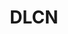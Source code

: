 ---
home: true
icon: house
title: DLCN
heroImage: ./logo.svg
bgImage: https://theme-hope-assets.vuejs.press/bg/6-light.svg
bgImageDark: https://theme-hope-assets.vuejs.press/bg/6-dark.svg
bgImageStyle:
  background-attachment: cover
heroText: 数智未来 DLCN
heroFullScreen: false
tagline: 高效工作 品质生活 终身学习
actions:
  - text: 数字素养网
    icon: lightbulb
    link: https://szsyw.cn/
    type: primary

  - text: 学习时间网
    link: https://learn.szsyw.cn/

  - text: 热点新闻
    link: https://news.szsyw.cn/

highlights:
  - description: 拥抱数字时代，让数字素养与技能成为自我价值实现与追求美好生活的阶梯。
    # image: /assets/image/markdown.svg
    # bgImageStyle:
    #   background-repeat: repeat
    #   background-size: initial
    features:
      - title: 数智搜索
        icon: https://search.diglit.cn/favicon-32x32.png
        details: 资源快搜、电子书、图片、字体、资讯等内容检索
        link: https://search.szsyw.cn/
        
      - title: Windows常用软件
        icon: https://search.diglit.cn/favicon-32x32.png
        details: 文件搜索、看图截图、图片处理、音视频等常用win软件
        link: https://szsyw.cn/windows

      - title: 装机指南
        icon: https://search.diglit.cn/favicon-32x32.png
        details: 文件搜索、看图截图、图片处理、音视频等常用win软件
        link: https://szsyw.cn/pc

      - title: 公文写作
        icon: box-archive
        details: 公文写作素材、好词好句、写作方法、办文办会等
        link: https://learningtimes.cn/

      - title: PPT设计与资源
        icon: bell
        details: PPT工具、模版、字体、各类素材、配色、教程等
        link: https://szsyw.cn/ppt

      - title: 中小学教师教育资源
        icon: table-columns
        details: 教师、家长、学生均可使用，全学科教学资源
        link: https://szsyw.cn/jiaoshi

      - title: 软件搜索
        icon: code
        details: 多平台软件搜索工具，快速找到想要的软件
        link: https://search.diglit.cn/rjss/

      - title: AIGC人工智能
        icon: align-center
        details: 办公、写作、图像处理、绘画、编程、智能对话、提示词等AI工具
        link: https://szsyw.cn/ai

      - title: 图书馆资源
        icon: code
        details: 全国各地高校图书馆与社会公共图书馆资源
        link: https://szsyw.cn/libs

      - title: 博物馆
        icon: superscript
        details: 全国各地博物馆网址大全
        link: https://szsyw.cn/mus

      - title: 英语学习
        icon: quote-left
        details: 英语资讯、听力、词汇、口语、写作与翻译、语法等英语学习资源
        link: https://szsyw.cn/english

      - title: 古籍资源
        icon: highlighter
        details: 古籍检索、目录、影像、数字人文等古典资源学术研究导航
        link: https://szsyw.cn/wenxian

      - title: 大数据
        icon: eraser
        details: 农业、互联网、交通、短视频、旅游、气象等各类大数据
        link: https://szsyw.cn/data

      - title: 视频创作
        icon: square-check
        details: 视频创作工具、素材、脚本、文案、配音、字幕、教程等资源
        link: https://szsyw.cn/video

      - title: 政务网址导航
        icon: image
        details: 全国政务网址搜索导航 在线查询、网上政务、投诉举报一网通办
        link: https://szsyw.cn/gov

      - title: 新媒体运营
        icon: puzzle-piece
        details: 新媒体作图、编辑排版、数据分析、创意广告、文案、资讯......
        link: https://szsyw.cn

      - title: 更多
        icon: puzzle-piece
        details: 编辑中
        link: https://szsyw.cn

copyright: <a href="https://beian.miit.gov.cn/" target="_blank">鲁ICP备16010262号-13</a>
footer: <a href="https://diglit.cn" target="_blank">数智未来 DLCN </a> © 版权所有
---